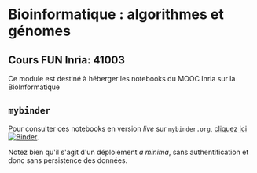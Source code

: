 # Bioinformatique : algorithmes et génomes 

## Cours FUN Inria: 41003

Ce module est destiné à héberger les notebooks du MOOC Inria sur la BioInformatique

## `mybinder`

Pour consulter ces notebooks en version *live* sur `mybinder.org`, [cliquez ici ![Binder](http://mybinder.org/badge.svg)](http://mybinder.org/repo/parmentelat/flotbioinfo).

Notez bien qu'il s'agit d'un déploiement *a minima*, sans authentification et donc sans persistence des données.
